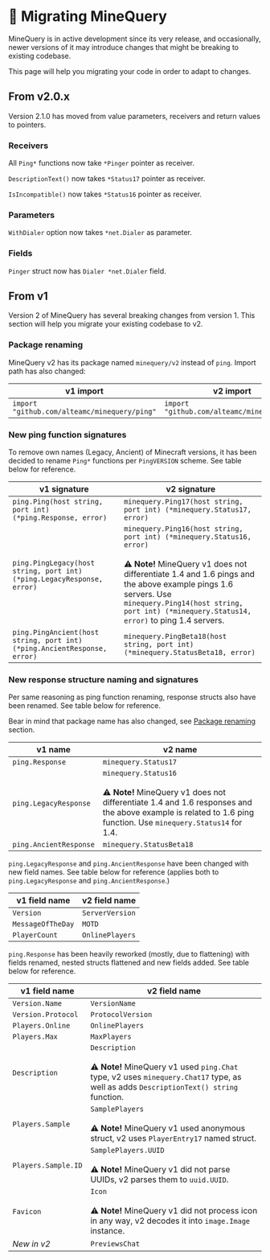 # 🚀 Migrating MineQuery

MineQuery is in active development since its very release, and occasionally, newer
versions of it may introduce changes that might be breaking to existing codebase.

This page will help you migrating your code in order to adapt to changes.

## From v2.0.x

Version 2.1.0 has moved from value parameters, receivers and return values to pointers.

### Receivers

All `Ping*` functions now take `*Pinger` pointer as receiver.

`DescriptionText()` now takes `*Status17` pointer as receiver.

`IsIncompatible()` now takes `*Status16` pointer as receiver.

### Parameters

`WithDialer` option now takes `*net.Dialer` as parameter.

### Fields

`Pinger` struct now has `Dialer *net.Dialer` field.

## From v1

Version 2 of MineQuery has several breaking changes from version 1. This section
will help you migrate your existing codebase to v2.

### Package renaming

MineQuery v2 has its package named `minequery/v2` instead of `ping`. Import path has
also changed:

| v1 import                                    | v2 import                                  |
|----------------------------------------------|--------------------------------------------|
| `import "github.com/alteamc/minequery/ping"` | `import "github.com/alteamc/minequery/v2"` |

### New ping function signatures

To remove own names (Legacy, Ancient) of Minecraft versions, it has been decided to
rename `Ping*` functions per `PingVERSION` scheme. See table below for reference.

| v1 signature                                                             | v2 signature                                                                                                                                                                                                                                                                              |
|--------------------------------------------------------------------------|-------------------------------------------------------------------------------------------------------------------------------------------------------------------------------------------------------------------------------------------------------------------------------------------|
| `ping.Ping(host string, port int) (*ping.Response, error)`               | `minequery.Ping17(host string, port int) (*minequery.Status17, error)`                                                                                                                                                                                                                    |
| `ping.PingLegacy(host string, port int) (*ping.LegacyResponse, error)`   | `minequery.Ping16(host string, port int) (*minequery.Status16, error)`<br><br>⚠️ **Note!** MineQuery v1 does not differentiate 1.4 and 1.6 pings and the above example pings 1.6 servers. Use `minequery.Ping14(host string, port int) (*minequery.Status14, error)` to ping 1.4 servers. |
| `ping.PingAncient(host string, port int) (*ping.AncientResponse, error)` | `minequery.PingBeta18(host string, port int) (*minequery.StatusBeta18, error)`                                                                                                                                                                                                            |

### New response structure naming and signatures

Per same reasoning as ping function renaming, response structs also have been renamed.
See table below for reference.

Bear in mind that package name has also changed, see [Package renaming][1] section.

| v1 name                | v2 name                                                                                                                                                                                     |
|------------------------|---------------------------------------------------------------------------------------------------------------------------------------------------------------------------------------------|
| `ping.Response`        | `minequery.Status17`                                                                                                                                                                        |
| `ping.LegacyResponse`  | `minequery.Status16`<br><br>⚠️ **Note!** MineQuery v1 does not differentiate 1.4 and 1.6 responses and the above example is related to 1.6 ping function. Use `minequery.Status14` for 1.4. |
| `ping.AncientResponse` | `minequery.StatusBeta18`                                                                                                                                                                    |

`ping.LegacyResponse` and `ping.AncientResponse` have been changed with new field names.
See table below for reference (applies both to `ping.LegacyResponse` and `ping.AncientResponse`.)

| v1 field name     | v2 field name   |
|-------------------|-----------------|
| `Version`         | `ServerVersion` |
| `MessageOfTheDay` | `MOTD`          |
| `PlayerCount`     | `OnlinePlayers` |

`ping.Response` has been heavily reworked (mostly, due to flattening) with fields renamed,
nested structs flattened and new fields added. See table below for reference.

| v1 field name       | v2 field name                                                                                                                                                |
|---------------------|--------------------------------------------------------------------------------------------------------------------------------------------------------------|
| `Version.Name`      | `VersionName`                                                                                                                                                |
| `Version.Protocol`  | `ProtocolVersion`                                                                                                                                            |
| `Players.Online`    | `OnlinePlayers`                                                                                                                                              |
| `Players.Max`       | `MaxPlayers`                                                                                                                                                 |
| `Description`       | `Description` <br><br>⚠️ **Note!** MineQuery v1 used `ping.Chat` type, v2 uses `minequery.Chat17` type, as well as adds `DescriptionText() string` function. |
| `Players.Sample`    | `SamplePlayers`<br><br>⚠️ **Note!** MineQuery v1 used anonymous struct, v2 uses `PlayerEntry17` named struct.                                                |
| `Players.Sample.ID` | `SamplePlayers.UUID`<br><br>⚠️ **Note!** MineQuery v1 did not parse UUIDs, v2 parses them to `uuid.UUID`.                                                    |
| `Favicon`           | `Icon`<br><br>⚠️ **Note!** MineQuery v1 did not process icon in any way, v2 decodes it into `image.Image` instance.                                          |
| *New in v2*         | `PreviewsChat`                                                                                                                                               |

[1]: #package-renaming